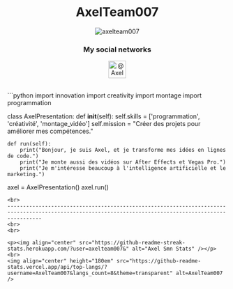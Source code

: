<h1 align="center">AxelTeam007</h1>

<p align="center"> <img src="https://komarev.com/ghpvc/?username=axelteam007&label=Profile%20views&color=0e75b6&style=flat" alt="axelteam007" /> </p>

<h3 align="center">My social networks</h3>
<p align="center">
<a href="https://github.com/AxelTeam007" target="blank"><img align="center" src="https://pngimg.com/uploads/github/github_PNG80.png" alt="@AxelTeam007" height="40" width="40" /></a>
</p>
<br>
```python
import innovation
import creativity
import montage
import programmation

class AxelPresentation:
    def __init__(self):
        self.skills = ['programmation', 'créativité', 'montage_vidéo']
        self.mission = "Créer des projets pour améliorer mes compétences."

    def run(self):
        print("Bonjour, je suis Axel, et je transforme mes idées en lignes de code.")
        print("Je monte aussi des vidéos sur After Effects et Vegas Pro.")
        print("Je m'intéresse beaucoup à l'intelligence artificielle et le marketing.")

axel = AxelPresentation()
axel.run()
```
<br>
-------------------------------------------------------------------------------------------------------------------------------------------------------
<br>
<br>

<p><img align="center" src="https://github-readme-streak-stats.herokuapp.com/?user=axelteam007&" alt="Axel Smn Stats" /></p>
<br>
<img align="center" height="180em" src="https://github-readme-stats.vercel.app/api/top-langs/?username=AxelTeam007&langs_count=8&theme=transparent" alt=AxelTeam007 />
